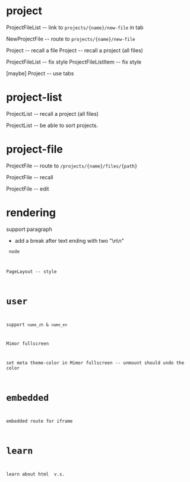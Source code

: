 # project

ProjectFileList -- link to `projects/{name}/new-file` in tab

NewProjectFile -- route to `projects/{name}/new-file`

Project -- recall a file
Project -- recall a project (all files)


ProjectFileList -- fix style
ProjectFileListItem -- fix style

[maybe] Project -- use tabs

# project-list

ProjectList -- recall a project (all files)

ProjectList -- be able to sort projects.

# project-file

ProjectFile -- route to `/projects/{name}/files/{path}`

ProjectFile -- recall

ProjectFile -- edit

# rendering

support paragraph

- add a break after text ending with two "\n\n"

<code> node

PageLayout -- style

# user

support `name_zh` & `name_en`

Mimor fullscreen

set meta theme-color in Mimor fullscreen -- unmount should undo the color

# embedded

embedded route for iframe

# learn

learn about html <span> v.s. <div>
